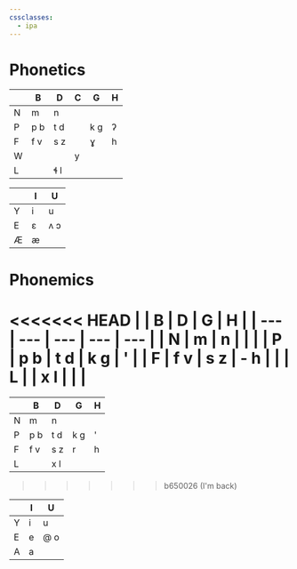 ```yaml
---
cssclasses:
  - ipa
---
```


# Phonetics
|   | B   | D   | C | G   | H |
|---|-----|-----|---|-----|---|
| N | m   | n   |   |     |   |
| P | p b | t d |   | k g | ʔ |
| F | f v | s z |   | ɣ   | h |
| W |     |     | y |     |   |
| L |     | ɬ l |   |     |   |

|   | I | U    |
|---|---|------|
| Y | i | u    |
| E | ɛ | ʌ  ɔ |
| Æ | æ |      |

# Phonemics
<<<<<<< HEAD
|     | B   | D   | G   | H   |
| --- | --- | --- | --- | --- |
| N   | m   | n   |     |     |
| P   | p b | t d | k g | '   |
| F   | f v | s z | - h |     |
| L   |     | x l |     |     |
=======
|     | B   | D   | G   | H |
| --- | --- | --- | --- | - |
| N   | m   | n   |     |   |
| P   | p b | t d | k g | ' |
| F   | f v | s z |   r | h |
| L   |     | x l |     |   |
>>>>>>> b650026 (I'm back)

|     | I   | U   |
| --- | --- | --- |
| Y   | i   | u   |
| E   | e   | @ o |
| A   | a   |    |
